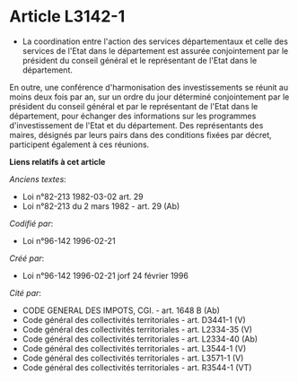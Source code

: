 # Article L3142-1

- La coordination entre l'action des services départementaux et celle des services de l'Etat dans le département est assurée
conjointement par le président du conseil général et le représentant de l'Etat dans le département.

En outre, une conférence d'harmonisation des investissements se réunit au moins deux fois par an, sur un ordre du jour
déterminé conjointement par le président du conseil général et par le représentant de l'Etat dans le département, pour
échanger des informations sur les programmes d'investissement de l'Etat et du département. Des représentants des maires,
désignés par leurs pairs dans des conditions fixées par décret, participent également à ces réunions.

**Liens relatifs à cet article**

_Anciens textes_:

  - Loi n°82-213 1982-03-02 art. 29
  - Loi n°82-213 du 2 mars 1982 - art. 29 (Ab)

_Codifié par_:

  - Loi n°96-142 1996-02-21

_Créé par_:

  - Loi n°96-142 1996-02-21 jorf 24 février 1996

_Cité par_:

  - CODE GENERAL DES IMPOTS, CGI. - art. 1648 B (Ab)
  - Code général des collectivités territoriales - art. D3441-1 (V)
  - Code général des collectivités territoriales - art. L2334-35 (V)
  - Code général des collectivités territoriales - art. L2334-40 (Ab)
  - Code général des collectivités territoriales - art. L3544-1 (V)
  - Code général des collectivités territoriales - art. L3571-1 (V)
  - Code général des collectivités territoriales - art. R3544-1 (VT)
